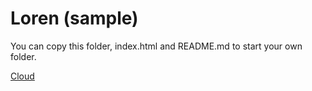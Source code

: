 # Loren (sample)

You can copy this folder, index.html and README.md to start your own folder.

[Cloud](../../../)